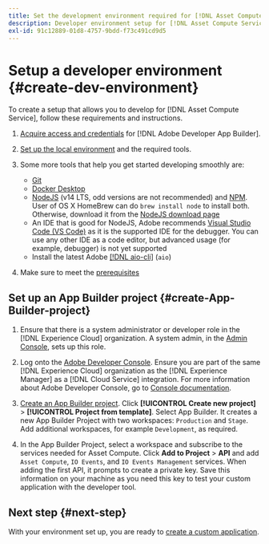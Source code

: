 ```yaml
---
title: Set the development environment required for [!DNL Asset Compute Service]
description: Developer environment setup for [!DNL Asset Compute Service] to start creating and testing custom code.
exl-id: 91c12889-01d8-4757-9bdd-f73c491cd9d5
---
```

# Setup a developer environment {#create-dev-environment}

To create a setup that allows you to develop for [!DNL Asset Compute Service], follow these requirements and instructions.

1. [Acquire access and credentials](https://developer.adobe.com/app-builder/docs/getting_started/#acquire-access-and-credentials) for [!DNL Adobe Developer App Builder].

1. [Set up the local environment](https://developer.adobe.com/app-builder/docs/getting_started/#local-environment-set-up) and the required tools.

1. Some more tools that help you get started developing smoothly are:

   * [Git](https://git-scm.com/)
   * [Docker Desktop](https://www.docker.com/get-started)
   * [NodeJS](https://nodejs.org) (v14 LTS, odd versions are not recommended) and [NPM](https://www.npmjs.com). User of OS X HomeBrew can do `brew install node` to install both. Otherwise, download it from the [NodeJS download page](https://nodejs.org/en/)
   * An IDE that is good for NodeJS, Adobe recommends [Visual Studio Code (VS Code)](https://code.visualstudio.com) as it is the supported IDE for the debugger. You can use any other IDE as a code editor, but advanced usage (for example, debugger) is not yet supported
   * Install the latest Adobe [[!DNL aio-cli]](https://github.com/adobe/aio-cli) (`aio`)
   <!-- - install using `npm install -g @adobe/aio-cli@7.1.0` -->

1. Make sure to meet the [prerequisites](/help/using/understand-extensibility.md#prerequisites-and-provisioning)

<!--
>[!NOTE]
>
>For now, use [!DNL Adobe I/O] CLI v7.1.0 of and do not use [!DNL Adobe I/O] CLI v8.
-->

## Set up an App Builder project {#create-App-Builder-project}

1. Ensure that there is a system administrator or developer role in the [!DNL Experience Cloud] organization. A system admin, in the [Admin Console](https://adminconsole.adobe.com/overview), sets up this role.

1. Log onto the [Adobe Developer Console](https://developer.adobe.com/console/user/servicesandapis). Ensure you are part of the same [!DNL Experience Cloud] organization as the [!DNL Experience Manager] as a [!DNL Cloud Service] integration. For more information about Adobe Developer Console, go to [Console documentation](https://developer.adobe.com/developer-console/docs/guides/).

1. [Create an App Builder project](https://developer.adobe.com/app-builder/docs/getting_started/first_app/). Click **[!UICONTROL Create new project]** > **[!UICONTROL Project from template]**. Select App Builder. It creates a new App Builder Project with two workspaces: `Production` and `Stage`. Add additional workspaces, for example `Development`, as required.

1. In the App Builder Project, select a workspace and subscribe to the services needed for Asset Compute. Click **Add to Project** > **API** and add `Asset Compute`, `IO Events`, and `IO Events Management` services. When adding the first API, it prompts to create a private key. Save this information on your machine as you need this key to test your custom application with the developer tool.

## Next step {#next-step}

With your environment set up, you are ready to [create a custom application](develop-custom-application.md).

<!-- More ideas:
 
* Any steps in the beginning that lead to gotchas later should be called out for caution? For example,
  * don't change some defaults initially
  * know risks when deviating from standard path
  * naming conventions to follow
  * Retrieve and format credentials (YAML file details)

TBD: When aio-cli v8 bugs are resolved, update the AIO CLI install command to remove v7.x reference and instruct users to use the latest version. See CQDOC-18346.

-->
